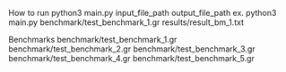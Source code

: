 How to run
python3 main.py input_file_path output_file_path
ex. python3 main.py benchmark/test_benchmark_1.gr results/result_bm_1.txt

Benchmarks
benchmark/test_benchmark_1.gr
benchmark/test_benchmark_2.gr
benchmark/test_benchmark_3.gr
benchmark/test_benchmark_4.gr
benchmark/test_benchmark_5.gr